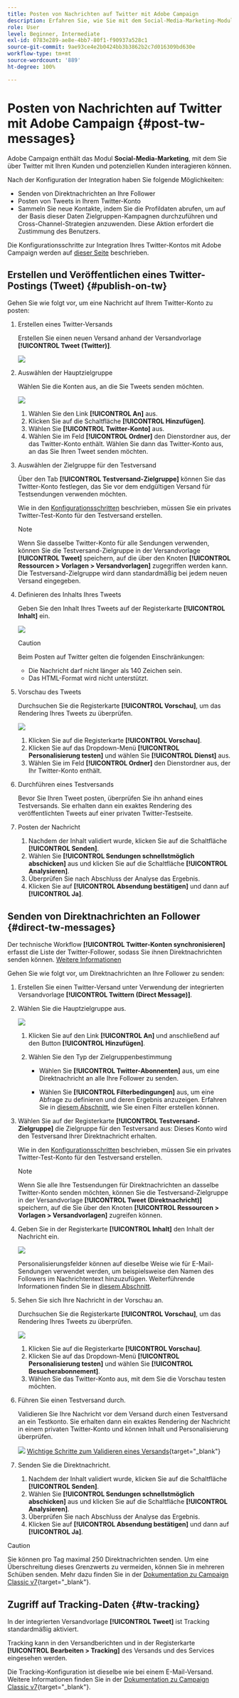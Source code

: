 ```yaml
---
title: Posten von Nachrichten auf Twitter mit Adobe Campaign
description: Erfahren Sie, wie Sie mit dem Social-Media-Marketing-Modul von Adobe Campaign Nachrichten auf Twitter posten und Direktnachrichten an Ihre Follower senden können.
role: User
level: Beginner, Intermediate
exl-id: 0783e289-ae8e-4bb7-80f1-f90937a528c1
source-git-commit: 9ae93ce4e2b0424bb3b3862b2c7d016309bd630e
workflow-type: tm+mt
source-wordcount: '889'
ht-degree: 100%

---
```



# Posten von Nachrichten auf Twitter mit Adobe Campaign {#post-tw-messages}

Adobe Campaign enthält das Modul **Social-Media-Marketing**, mit dem Sie über Twitter mit Ihren Kunden und potenziellen Kunden interagieren können.

Nach der Konfiguration der Integration haben Sie folgende Möglichkeiten:

* Senden von Direktnachrichten an Ihre Follower
* Posten von Tweets in Ihrem Twitter-Konto
* Sammeln Sie neue Kontakte, indem Sie die Profildaten abrufen, um auf der Basis dieser Daten Zielgruppen-Kampagnen durchzuführen und Cross-Channel-Strategien anzuwenden. Diese Aktion erfordert die Zustimmung des Benutzers.


Die Konfigurationsschritte zur Integration Ihres Twitter-Kontos mit Adobe Campaign werden auf [dieser Seite](../connect/ac-tw.md) beschrieben.

## Erstellen und Veröffentlichen eines Twitter-Postings (Tweet) {#publish-on-tw}

Gehen Sie wie folgt vor, um eine Nachricht auf Ihrem Twitter-Konto zu posten:

1. Erstellen eines Twitter-Versands

   Erstellen Sie einen neuen Versand anhand der Versandvorlage **[!UICONTROL Tweet (Twitter)]**.

   ![](assets/tw-new-delivery.png)

1. Auswählen der Hauptzielgruppe      

   Wählen Sie die Konten aus, an die Sie Tweets senden möchten.

   ![](assets/tw-define-target.png)

   1. Wählen Sie den Link **[!UICONTROL An]** aus.
   1. Klicken Sie auf die Schaltfläche **[!UICONTROL Hinzufügen]**.
   1. Wählen Sie **[!UICONTROL Twitter-Konto]** aus.
   1. Wählen Sie im Feld **[!UICONTROL Ordner]** den Dienstordner aus, der das Twitter-Konto enthält. Wählen Sie dann das Twitter-Konto aus, an das Sie Ihren Tweet senden möchten.

1. Auswählen der Zielgruppe für den Testversand

   Über den Tab **[!UICONTROL Testversand-Zielgruppe]** können Sie das Twitter-Konto festlegen, das Sie vor dem endgültigen Versand für Testsendungen verwenden möchten.

   Wie in den [Konfigurationsschritten](../connect/ac-tw.md#tw-test-account) beschrieben, müssen Sie ein privates Twitter-Test-Konto für den Testversand erstellen.

   >[!NOTE]
   >
   >Wenn Sie dasselbe Twitter-Konto für alle Sendungen verwenden, können Sie die Testversand-Zielgruppe in der Versandvorlage **[!UICONTROL Tweet]** speichern, auf die über den Knoten **[!UICONTROL Ressourcen > Vorlagen > Versandvorlagen]** zugegriffen werden kann. Die Testversand-Zielgruppe wird dann standardmäßig bei jedem neuen Versand eingegeben.

1. Definieren des Inhalts Ihres Tweets

   Geben Sie den Inhalt Ihres Tweets auf der Registerkarte **[!UICONTROL Inhalt]** ein.

   ![](assets/tw-delivery-content.png)

   >[!CAUTION]
   >
   >Beim Posten auf Twitter gelten die folgenden Einschränkungen:
   >
   >* Die Nachricht darf nicht länger als 140 Zeichen sein.
   >* Das HTML-Format wird nicht unterstützt.


1. Vorschau des Tweets

   Durchsuchen Sie die Registerkarte **[!UICONTROL Vorschau]**, um das Rendering Ihres Tweets zu überprüfen.

   ![](assets/tw-delivery-preview.png)

   1. Klicken Sie auf die Registerkarte **[!UICONTROL Vorschau]**.
   1. Klicken Sie auf das Dropdown-Menü **[!UICONTROL Personalisierung testen]** und wählen Sie **[!UICONTROL Dienst]** aus.
   1. Wählen Sie im Feld **[!UICONTROL Ordner]** den Dienstordner aus, der Ihr Twitter-Konto enthält.

1. Durchführen eines Testversands

   Bevor Sie Ihren Tweet posten, überprüfen Sie ihn anhand eines Testversands. Sie erhalten dann ein exaktes Rendering des veröffentlichten Tweets auf einer privaten Twitter-Testseite.

1. Posten der Nachricht

   1. Nachdem der Inhalt validiert wurde, klicken Sie auf die Schaltfläche **[!UICONTROL Senden]**.
   1. Wählen Sie **[!UICONTROL Sendungen schnellstmöglich abschicken]** aus und klicken Sie auf die Schaltfläche **[!UICONTROL Analysieren]**.
   1. Überprüfen Sie nach Abschluss der Analyse das Ergebnis.
   1. Klicken Sie auf **[!UICONTROL Absendung bestätigen]** und dann auf **[!UICONTROL Ja]**.

## Senden von Direktnachrichten an Follower {#direct-tw-messages}

Der technische Workflow **[!UICONTROL Twitter-Konten synchronisieren]** erfasst die Liste der Twitter-Follower, sodass Sie ihnen Direktnachrichten senden können. [Weitere Informationen](../connect/ac-tw.md#synchro-tw-accounts)

Gehen Sie wie folgt vor, um Direktnachrichten an Ihre Follower zu senden:

1. Erstellen Sie einen Twitter-Versand unter Verwendung der integrierten Versandvorlage **[!UICONTROL Twittern (Direct Message)]**.

1. Wählen Sie die Hauptzielgruppe aus.

   ![](assets/tw-dm-define-target.png)

   1. Klicken Sie auf den Link **[!UICONTROL An]** und anschließend auf den Button **[!UICONTROL Hinzufügen]**.

   1. Wählen Sie den Typ der Zielgruppenbestimmung

      * Wählen Sie **[!UICONTROL Twitter-Abonnenten]** aus, um eine Direktnachricht an alle Ihre Follower zu senden.

      * Wählen Sie **[!UICONTROL Filterbedingungen]** aus, um eine Abfrage zu definieren und deren Ergebnis anzuzeigen. Erfahren Sie in [diesem Abschnitt](../audiences/create-filters.md#advanced-filters), wie Sie einen Filter erstellen können.

1. Wählen Sie auf der Registerkarte **[!UICONTROL Testversand-Zielgruppe]** die Zielgruppe für den Testversand aus: Dieses Konto wird den Testversand Ihrer Direktnachricht erhalten.

   Wie in den [Konfigurationsschritten](../connect/ac-tw.md#tw-test-account) beschrieben, müssen Sie ein privates Twitter-Test-Konto für den Testversand erstellen.


   >[!NOTE]
   >
   >Wenn Sie alle Ihre Testsendungen für Direktnachrichten an dasselbe Twitter-Konto senden möchten, können Sie die Testversand-Zielgruppe in der Versandvorlage **[!UICONTROL Tweet (Direktnachricht)]** speichern, auf die Sie über den Knoten **[!UICONTROL Ressourcen > Vorlagen > Versandvorlagen]** zugreifen können.

1. Geben Sie in der Registerkarte **[!UICONTROL Inhalt]** den Inhalt der Nachricht ein.

   ![](assets/tw-dm-content.png)

   Personalisierungsfelder können auf dieselbe Weise wie für E-Mail-Sendungen verwendet werden, um beispielsweise den Namen des Followers im Nachrichtentext hinzuzufügen. Weiterführende Informationen finden Sie in [diesem Abschnitt](../start/create-message.md#personalization).

1. Sehen Sie sich Ihre Nachricht in der Vorschau an.

   Durchsuchen Sie die Registerkarte **[!UICONTROL Vorschau]**, um das Rendering Ihres Tweets zu überprüfen.

   ![](assets/tw-dm-preview.png)

   1. Klicken Sie auf die Registerkarte **[!UICONTROL Vorschau]**.
   1. Klicken Sie auf das Dropdown-Menü **[!UICONTROL Personalisierung testen]** und wählen Sie **[!UICONTROL Besucherabonnement]**.
   1. Wählen Sie das Twitter-Konto aus, mit dem Sie die Vorschau testen möchten.

1. Führen Sie einen Testversand durch.

   Validieren Sie Ihre Nachricht vor dem Versand durch einen Testversand an ein Testkonto. Sie erhalten dann ein exaktes Rendering der Nachricht in einem privaten Twitter-Konto und können Inhalt und Personalisierung überprüfen.

   ![](../assets/do-not-localize/book.png) [Wichtige Schritte zum Validieren eines Versands](https://experienceleague.adobe.com/docs/campaign-classic/using/sending-messages/key-steps-when-creating-a-delivery/steps-validating-the-delivery.html?lang=de){target=&quot;_blank&quot;}

1. Senden Sie die Direktnachricht.

   1. Nachdem der Inhalt validiert wurde, klicken Sie auf die Schaltfläche **[!UICONTROL Senden]**.
   1. Wählen Sie **[!UICONTROL Sendungen schnellstmöglich abschicken]** aus und klicken Sie auf die Schaltfläche **[!UICONTROL Analysieren]**.
   1. Überprüfen Sie nach Abschluss der Analyse das Ergebnis.
   1. Klicken Sie auf **[!UICONTROL Absendung bestätigen]** und dann auf **[!UICONTROL Ja]**.

>[!CAUTION]
>
>Sie können pro Tag maximal 250 Direktnachrichten senden. Um eine Überschreitung dieses Grenzwerts zu vermeiden, können Sie in mehreren Schüben senden. Mehr dazu finden Sie in der [Dokumentation zu Campaign Classic v7](https://experienceleague.adobe.com/docs/campaign-classic/using/sending-messages/key-steps-when-creating-a-delivery/steps-sending-the-delivery.html?lang=de?lang=de#sending-using-multiple-waves){target=&quot;_blank&quot;}.


## Zugriff auf Tracking-Daten {#tw-tracking}

In der integrierten Versandvorlage **[!UICONTROL Tweet]** ist Tracking standardmäßig aktiviert.

Tracking kann in den Versandberichten und in der Registerkarte **[!UICONTROL Bearbeiten > Tracking]** des Versands und des Services eingesehen werden.

Die Tracking-Konfiguration ist dieselbe wie bei einem E-Mail-Versand. Weitere Informationen finden Sie in der [Dokumentation zu Campaign Classic v7](https://experienceleague.adobe.com/docs/campaign-classic/using/sending-messages/monitoring-deliveries/about-delivery-monitoring.html?lang=de){target=&quot;_blank&quot;}.

